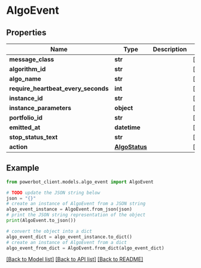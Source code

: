 # AlgoEvent


## Properties

Name | Type | Description | Notes
------------ | ------------- | ------------- | -------------
**message_class** | **str** |  | [optional] 
**algorithm_id** | **str** |  | [optional] 
**algo_name** | **str** |  | [optional] 
**require_heartbeat_every_seconds** | **int** |  | [optional] 
**instance_id** | **str** |  | [optional] 
**instance_parameters** | **object** |  | [optional] 
**portfolio_id** | **str** |  | [optional] 
**emitted_at** | **datetime** |  | [optional] 
**stop_status_text** | **str** |  | [optional] 
**action** | [**AlgoStatus**](AlgoStatus.md) |  | [optional] 

## Example

```python
from powerbot_client.models.algo_event import AlgoEvent

# TODO update the JSON string below
json = "{}"
# create an instance of AlgoEvent from a JSON string
algo_event_instance = AlgoEvent.from_json(json)
# print the JSON string representation of the object
print(AlgoEvent.to_json())

# convert the object into a dict
algo_event_dict = algo_event_instance.to_dict()
# create an instance of AlgoEvent from a dict
algo_event_from_dict = AlgoEvent.from_dict(algo_event_dict)
```
[[Back to Model list]](../README.md#documentation-for-models) [[Back to API list]](../README.md#documentation-for-api-endpoints) [[Back to README]](../README.md)


